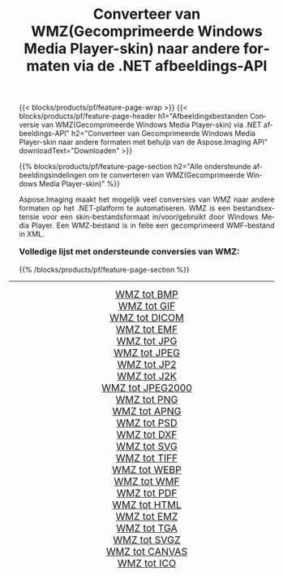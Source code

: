 ﻿---
title: Converteer van WMZ(Gecomprimeerde Windows Media Player-skin) naar andere formaten via de .NET afbeeldings-API 
weight: 3920
url: /nl/net/conversion/from/wmz/ 
lang: nl
langdirlevel: 2
locales: zh-hans,ja,it,ru,de,es,fr,nl,id,lt,pl,pt,vi,tr,ko,zh-hant,ar,hi,th,sv,cs,uk,he
description: Met behulp van Aspose.Imaging kunt u eenvoudig converteren van WMZ(Gecomprimeerde Windows Media Player-skin) naar een ander formaat
---

{{< blocks/products/pf/feature-page-wrap >}}
{{< blocks/products/pf/feature-page-header h1="Afbeeldingsbestanden Conversie van WMZ(Gecomprimeerde Windows Media Player-skin) via .NET afbeeldings-API" h2="Converteer van Gecomprimeerde Windows Media Player-skin naar andere formaten met behulp van de Aspose.Imaging API" downloadText="Downloaden" >}}


{{% blocks/products/pf/feature-page-section  h2="Alle ondersteunde afbeeldingsindelingen om te converteren van WMZ(Gecomprimeerde Windows Media Player-skin)" %}}
<p align=justify>Aspose.Imaging maakt het mogelijk veel conversies van WMZ naar andere formaten op het .NET-platform te automatiseren. WMZ is een bestandsextensie voor een skin-bestandsformaat in/voor/gebruikt door Windows Media Player. Een WMZ-bestand is in feite een gecomprimeerd WMF-bestand in XML.</p>
<h3 style="margin-top:16px;">
Volledige lijst met ondersteunde conversies van WMZ:
</h3>
{{% /blocks/products/pf/feature-page-section %}}
<div class="container-fluid productfamilypage bg-gray">
    <div class="convertypes bg-gray agp-content section">
        <div class="container">
		<hr style="margin-left:-20px;"/>
		<div class="row other-converters" style="gap: 10px;font-size: 19px;text-align:center;">
		    <div class='col-md-3 other-converter remove-lp remove-rp'><a href="/imaging/nl/net/conversion/wmz-to-bmp/" style="padding:15px;">WMZ tot BMP</a></div><div class='col-md-3 other-converter remove-lp remove-rp'><a href="/imaging/nl/net/conversion/wmz-to-gif/" style="padding:15px;">WMZ tot GIF</a></div><div class='col-md-3 other-converter remove-lp remove-rp'><a href="/imaging/nl/net/conversion/wmz-to-dicom/" style="padding:15px;">WMZ tot DICOM</a></div><div class='col-md-3 other-converter remove-lp remove-rp'><a href="/imaging/nl/net/conversion/wmz-to-emf/" style="padding:15px;">WMZ tot EMF</a></div><div class='col-md-3 other-converter remove-lp remove-rp'><a href="/imaging/nl/net/conversion/wmz-to-jpg/" style="padding:15px;">WMZ tot JPG</a></div><div class='col-md-3 other-converter remove-lp remove-rp'><a href="/imaging/nl/net/conversion/wmz-to-jpeg/" style="padding:15px;">WMZ tot JPEG</a></div><div class='col-md-3 other-converter remove-lp remove-rp'><a href="/imaging/nl/net/conversion/wmz-to-jp2/" style="padding:15px;">WMZ tot JP2</a></div><div class='col-md-3 other-converter remove-lp remove-rp'><a href="/imaging/nl/net/conversion/wmz-to-j2k/" style="padding:15px;">WMZ tot J2K</a></div><div class='col-md-3 other-converter remove-lp remove-rp'><a href="/imaging/nl/net/conversion/wmz-to-jpeg2000/" style="padding:15px;">WMZ tot JPEG2000</a></div><div class='col-md-3 other-converter remove-lp remove-rp'><a href="/imaging/nl/net/conversion/wmz-to-png/" style="padding:15px;">WMZ tot PNG</a></div><div class='col-md-3 other-converter remove-lp remove-rp'><a href="/imaging/nl/net/conversion/wmz-to-apng/" style="padding:15px;">WMZ tot APNG</a></div><div class='col-md-3 other-converter remove-lp remove-rp'><a href="/imaging/nl/net/conversion/wmz-to-psd/" style="padding:15px;">WMZ tot PSD</a></div><div class='col-md-3 other-converter remove-lp remove-rp'><a href="/imaging/nl/net/conversion/wmz-to-dxf/" style="padding:15px;">WMZ tot DXF</a></div><div class='col-md-3 other-converter remove-lp remove-rp'><a href="/imaging/nl/net/conversion/wmz-to-svg/" style="padding:15px;">WMZ tot SVG</a></div><div class='col-md-3 other-converter remove-lp remove-rp'><a href="/imaging/nl/net/conversion/wmz-to-tiff/" style="padding:15px;">WMZ tot TIFF</a></div><div class='col-md-3 other-converter remove-lp remove-rp'><a href="/imaging/nl/net/conversion/wmz-to-webp/" style="padding:15px;">WMZ tot WEBP</a></div><div class='col-md-3 other-converter remove-lp remove-rp'><a href="/imaging/nl/net/conversion/wmz-to-wmf/" style="padding:15px;">WMZ tot WMF</a></div><div class='col-md-3 other-converter remove-lp remove-rp'><a href="/imaging/nl/net/conversion/wmz-to-pdf/" style="padding:15px;">WMZ tot PDF</a></div><div class='col-md-3 other-converter remove-lp remove-rp'><a href="/imaging/nl/net/conversion/wmz-to-html/" style="padding:15px;">WMZ tot HTML</a></div><div class='col-md-3 other-converter remove-lp remove-rp'><a href="/imaging/nl/net/conversion/wmz-to-emz/" style="padding:15px;">WMZ tot EMZ</a></div><div class='col-md-3 other-converter remove-lp remove-rp'><a href="/imaging/nl/net/conversion/wmz-to-tga/" style="padding:15px;">WMZ tot TGA</a></div><div class='col-md-3 other-converter remove-lp remove-rp'><a href="/imaging/nl/net/conversion/wmz-to-svgz/" style="padding:15px;">WMZ tot SVGZ</a></div><div class='col-md-3 other-converter remove-lp remove-rp'><a href="/imaging/nl/net/conversion/wmz-to-canvas/" style="padding:15px;">WMZ tot CANVAS</a></div><div class='col-md-3 other-converter remove-lp remove-rp'><a href="/imaging/nl/net/conversion/wmz-to-ico/" style="padding:15px;">WMZ tot ICO</a></div>
                </div>
        </div>
    </div>
</div>
<br/>

